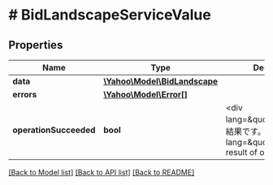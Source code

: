 # # BidLandscapeServiceValue

## Properties

Name | Type | Description | Notes
------------ | ------------- | ------------- | -------------
**data** | [**\Yahoo\Model\BidLandscape**](BidLandscape.md) |  | [optional] 
**errors** | [**\Yahoo\Model\Error[]**](Error.md) |  | [optional] 
**operationSucceeded** | **bool** | &lt;div lang&#x3D;\&quot;ja\&quot;&gt;処理結果です。&lt;/div&gt;&lt;br&gt;&lt;div lang&#x3D;\&quot;en\&quot;&gt;The result of operation.&lt;/div&gt; | [optional] 

[[Back to Model list]](../../README.md#documentation-for-models) [[Back to API list]](../../README.md#documentation-for-api-endpoints) [[Back to README]](../../README.md)


